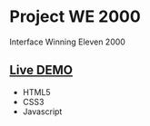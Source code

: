 # Project WE 2000
 Interface Winning Eleven 2000

## [Live DEMO](https://dvdolivera.github.io/Project-WE-2000/)

+ HTML5
+ CSS3
+ Javascript

